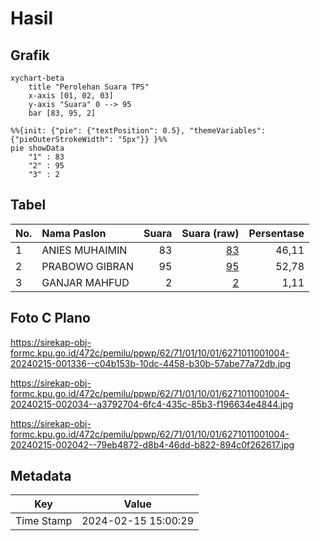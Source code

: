 # Hasil

## Grafik

```mermaid
xychart-beta
    title "Perolehan Suara TPS"
    x-axis [01, 02, 03]
    y-axis "Suara" 0 --> 95
    bar [83, 95, 2]
```

```mermaid
%%{init: {"pie": {"textPosition": 0.5}, "themeVariables": {"pieOuterStrokeWidth": "5px"}} }%%
pie showData
    "1" : 83
    "2" : 95
    "3" : 2
```

## Tabel

| No. | Nama Paslon    | Suara | Suara (raw) | Persentase |
|:--- |:-------------- | -----:| -----------:| ----------:|
| 1   | ANIES MUHAIMIN | 83    | [83][p-1]   | 46,11      |
| 2   | PRABOWO GIBRAN | 95    | [95][p-2]   | 52,78      |
| 3   | GANJAR MAHFUD  | 2     | [2][p-3]    | 1,11       |


[p-1]: https://github.com/gigit-pemilu/pemilu-2024-62-kalimantan-tengah/blob/main/pilpres/hitung-suara/sub/62-kalimantan-tengah/sub/71-kota-palangkaraya/sub/01-pahandut/sub/1001-pahandut/sub/004-tps/sub/paslon-1.txt
[p-2]: https://github.com/gigit-pemilu/pemilu-2024-62-kalimantan-tengah/blob/main/pilpres/hitung-suara/sub/62-kalimantan-tengah/sub/71-kota-palangkaraya/sub/01-pahandut/sub/1001-pahandut/sub/004-tps/sub/paslon-2.txt
[p-3]: https://github.com/gigit-pemilu/pemilu-2024-62-kalimantan-tengah/blob/main/pilpres/hitung-suara/sub/62-kalimantan-tengah/sub/71-kota-palangkaraya/sub/01-pahandut/sub/1001-pahandut/sub/004-tps/sub/paslon-3.txt

## Foto C Plano

https://sirekap-obj-formc.kpu.go.id/472c/pemilu/ppwp/62/71/01/10/01/6271011001004-20240215-001336--c04b153b-10dc-4458-b30b-57abe77a72db.jpg

https://sirekap-obj-formc.kpu.go.id/472c/pemilu/ppwp/62/71/01/10/01/6271011001004-20240215-002034--a3792704-6fc4-435c-85b3-f196634e4844.jpg

https://sirekap-obj-formc.kpu.go.id/472c/pemilu/ppwp/62/71/01/10/01/6271011001004-20240215-002042--79eb4872-d8b4-46dd-b822-894c0f262617.jpg


## Metadata

| Key        | Value               |
| ---------- | ------------------- |
| Time Stamp | 2024-02-15 15:00:29 |




